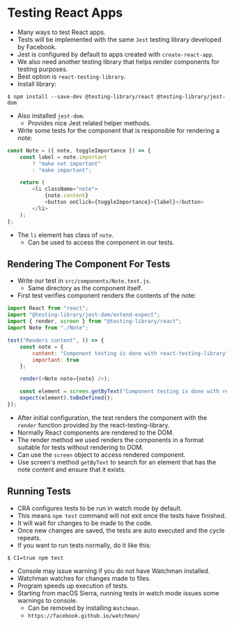 # Testing React Apps
- Many ways to test React apps.
- Tests will be implemented with the same `Jest` testing library developed by Facebook.
- Jest is configured by default to apps created with `create-react-app`.
- We also need another testing library that helps render components for testing purposes.
- Best option is `react-testing-library`.
- Install library:
```
$ npm install --save-dev @testing-library/react @testing-library/jest-dom
```
- Also installed `jest-dom`.
    - Provides nice Jest related helper methods.
- Write some tests for the component that is responsible for rendering a note:
```js
const Note = ({ note, toggleImportance }) => {
    const label = note.important
        ? "make not important"
        : "make important";

    return (
        <li className="note">
            {note.content}
            <button onClick={toggleImportance}>{label}</button>
        </li>
    );
};
```
- The `li` element has class of `note`.
    - Can be used to access the component in our tests.


## Rendering The Component For Tests
- Write our test in `src/components/Note.test.js`.
    - Same directory as the component itself.
- First test verifies component renders the contents of the note:
```js
import React from "react";
import "@testing-library/jest-dom/extend-expect";
import { render, screen } from "@testing-library/react";
import Note from "./Note";

test("Renders content", () => {
    const note = {
        content: "Component testing is done with react-testing-library",
        important: true
    };

    render(<Note note={note} />);

    const element = screen.getByText("Component testing is done with react-testing-library");
    expect(element).toBeDefined();
});
```
- After initial configuration, the test renders the component with the `render` function provided by the react-testing-library.
- Normally React components are rendered to the DOM.
- The render method we used renders the components in a format suitable for tests without rendering to DOM.
- Can use the `screen` object to access rendered component.
- Use screen's method `getByText` to search for an element that has the note content and ensure that it exists.


## Running Tests
- CRA configures tests to be run in watch mode by default.
- This means `npm test` command will not exit once the tests have finished.
- It will wait for changes to be made to the code.
- Once new changes are saved, the tests are auto executed and the cycle repeats.
- If you want to run tests normally, do it like this:
```
$ CI=true npm test
```
- Console may issue warning if you do not have Watchman installed.
- Watchman watches for changes made to files.
- Program speeds up execution of tests.
- Starting from macOS Sierra, running tests in watch mode issues some warnings to console.
    - Can be removed by installing `Watchman`.
    - `https://facebook.github.io/watchman/`


